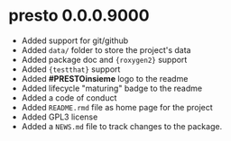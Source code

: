 # presto 0.0.0.9000

* Added support for git/github
* Added `data/` folder to store the project's data
* Added package doc and `{roxygen2}` support
* Added `{testthat}` support
* Added **#PRESTOinsieme** logo to the readme
* Added lifecycle "maturing" badge to the readme
* Added a code of conduct
* Added `README.rmd` file as home page for the project
* Added GPL3 license
* Added a `NEWS.md` file to track changes to the package.

